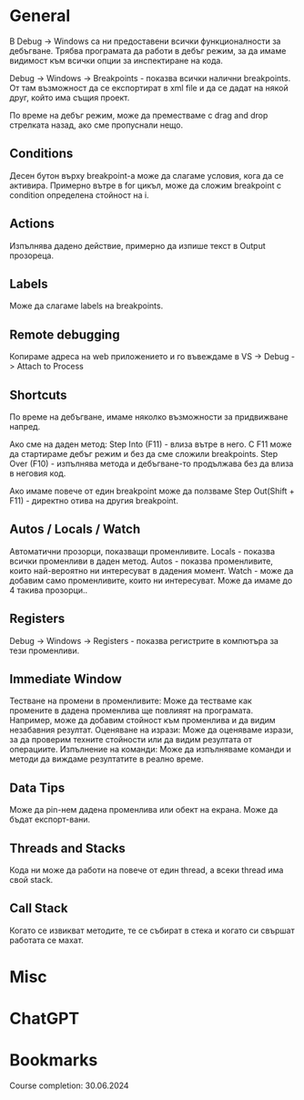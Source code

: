 # General
В Debug -> Windows са ни предоставени всички функционалности за дебъгване. Трябва програмата да работи в дебъг режим, за да имаме видимост към всички опции за инспектиране на кода. 

Debug -> Windows -> Breakpoints - показва всички налични breakpoints. От там възможност да се експортират в xml file и да се дадат на някой друг, който има същия проект.

По време на дебъг режим, може да преместваме с drag and drop стрелката назад, ако сме пропуснали нещо.
## Conditions
Десен бутон върху breakpoint-a може да слагаме условия, кога да се активира. Примерно вътре в for цикъл, може да сложим breakpoint с condition определена стойност на i.
## Actions
Изпълнява дадено действие, примерно да изпише текст в Output прозореца.
## Labels
Може да слагаме labels на breakpoints.
## Remote debugging
Копираме адреса на web приложението и го въвеждаме в VS -> Debug -> Attach to Process
## Shortcuts
По време на дебъгване, имаме няколко възможности за придвижване напред.

Ако сме на даден метод:
Step Into (F11) - влиза вътре в него. С F11 може да стартираме дебъг режим и без да сме сложили breakpoints.
Step Over (F10) - изпълнява метода и дебъгване-то продължава без да влиза в неговия код. 

Ако имаме повече от един breakpoint може да ползваме Step Out(Shift + F11) - директно отива на другия breakpoint.
## Autos / Locals / Watch
Автоматични прозорци, показващи променливите.
Locals - показва всички променливи в даден метод.
Autos - показва променливите, които най-вероятно ни интересуват в дадения момент.
Watch - може да добавим само променливите, които ни интересуват. Може да имаме до 4 такива прозорци.. 
## Registers
Debug -> Windows -> Registers - показва регистрите в компютъра за тези променливи.
## Immediate Window
Тестване на промени в променливите: Може да тестваме как промените в дадена променлива ще повлияят на програмата. Например, може да добавим стойност към променлива и да видим незабавния резултат.
Оценяване на изрази: Може да оценяваме изрази, за да проверим техните стойности или да видим резултата от операциите.
Изпълнение на команди: Може да изпълняваме команди и методи да виждаме резултатите в реално време.
## Data Tips
Може да pin-нем дадена променлива или обект на екрана. Може да бъдат експорт-вани.
## Threads and Stacks
Кода ни може да работи на повече от един thread, а всеки thread има свой stack.
## Call Stack
Когато се извикват методите, те се събират в стека и когато си свършат работата се махат.
# Misc

# ChatGPT

# Bookmarks 

Course completion: 30.06.2024